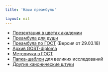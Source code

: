 ```yaml
---
title: 'Наши преамбулы'

layout: nil
---
```


* [Презентация в цветах академии](https://github.com/FUlyankin/LaTeX/blob/master/preamble/VKR_presa.zip)
* [Преамбула для души](https://github.com/FUlyankin/LaTeX/raw/master/preamble/soul_preamble.tex)
* [Преамбула по ГОСТ](hhttps://github.com/FUlyankin/LaTeX/blob/master/preamble/gost_preamble_2019.tex) (Версия от 29.03.18)
* [Архив GOST-diploma](https://github.com/FUlyankin/LaTeX/raw/master/preamble/My_gost_diploma.zip)
* [Методичка в ГОСТ](https://github.com/FUlyankin/LaTeX/raw/master/preamble/My_gost_metodichka.zip)
* [Папка-шаблон](https://github.com/FUlyankin/LaTeX/blob/master/preamble/diploma_shablon.zip) для великих исследований
* [Другие канонические штуки](https://github.com/FUlyankin/LaTeX/tree/master/preamble)
